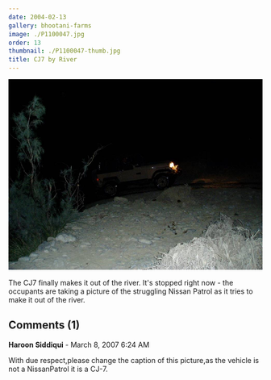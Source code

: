 ```yaml
---
date: 2004-02-13
gallery: bhootani-farms
image: ./P1100047.jpg
order: 13
thumbnail: ./P1100047-thumb.jpg
title: CJ7 by River
---
```


![CJ7 by River](./P1100047.jpg)

The CJ7 finally makes it out of the river. It's stopped right now - the occupants are taking a picture of the struggling Nissan Patrol as it tries to make it out of the river.

<div id="comments">

## Comments (1)

<div id="comment">

**Haroon Siddiqui** - March  8, 2007  6:24 AM

With due respect,please change the caption of this picture,as the vehicle is not a NissanPatrol it is a CJ-7.

</div>

</div>